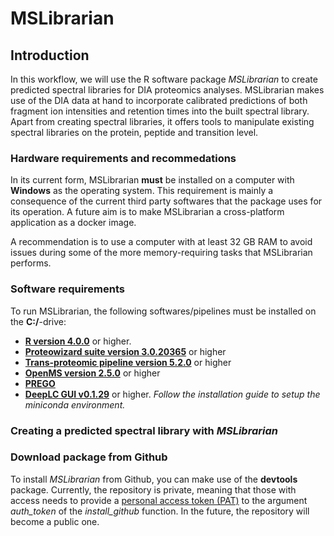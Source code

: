 # MSLibrarian
## Introduction 

In this workflow, we will use the R software package _MSLibrarian_ to create predicted spectral libraries for DIA proteomics analyses. MSLibrarian makes use of the DIA data at hand to incorporate calibrated predictions of both fragment ion intensities and retention times into the built spectral library. Apart from creating spectral libraries, it offers tools to manipulate existing spectral libraries on the protein, peptide and transition level. 

### Hardware requirements and recommedations

In its current form, MSLibrarian **must** be installed on a computer with **Windows** as the operating system. This requirement is mainly a consequence of the current third party softwares that the package uses for its operation. A future aim is to make MSLibrarian a cross-platform application as a docker image. 

A recommendation is to use a computer with at least 32 GB RAM to avoid issues during some of the more memory-requiring tasks that MSLibrarian performs. 

### Software requirements

To run MSLibrarian, the following softwares/pipelines must be installed on the **C:/**-drive: 

 * [**R version 4.0.0**](https://cran.r-project.org/) or higher. 
 * [**Proteowizard suite version 3.0.20365**](http://proteowizard.sourceforge.net/download.html) or higher 
 * [**Trans-proteomic pipeline version 5.2.0**](https://sourceforge.net/projects/sashimi/files/Trans-Proteomic%20Pipeline%20%28TPP%29/) or higher
 * [**OpenMS version 2.5.0**](https://github.com/OpenMS/OpenMS/releases/tag/Release2.6.0) or higher
 * [**PREGO**](https://bitbucket.org/searleb/prego-srm-response-predictor/downloads/) 
 * [**DeepLC GUI v0.1.29**](https://github.com/compomics/DeepLC/releases) or higher. _Follow the installation guide to setup the miniconda environment._

### Creating a predicted spectral library with _MSLibrarian_

### Download package from Github

To install _MSLibrarian_ from Github, you can make use of the **devtools** package. Currently, the repository is private, meaning that those with access needs to provide a [personal access token (PAT)](https://github.com/settings/tokens) to the argument _auth_token_ of the _install_github_ function. In the future, the repository will become a public one.  
